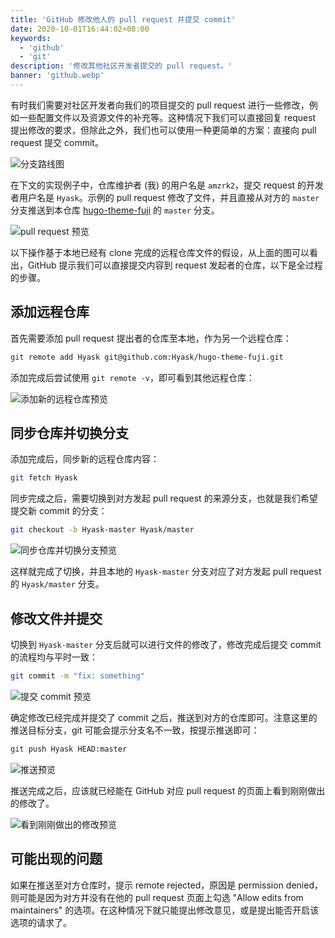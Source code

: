 ```yaml
---
title: 'GitHub 修改他人的 pull request 并提交 commit'
date: 2020-10-01T16:44:02+08:00
keywords:
  - 'github'
  - 'git'
description: '修改其他社区开发者提交的 pull request。'
banner: 'github.webp'
---
```


有时我们需要对社区开发者向我们的项目提交的 pull request 进行一些修改，例如一些配置文件以及资源文件的补充等。这种情况下我们可以直接回复 request 提出修改的要求，但除此之外，我们也可以使用一种更简单的方案：直接向 pull request 提交 commit。

<!--more-->

![分支路线图](20201001170900.webp)

在下文的实现例子中，仓库维护者 (我) 的用户名是 `amzrk2`，提交 request 的开发者用户名是 `Hyask`。示例的 pull request 修改了文件，并且直接从对方的 `master` 分支推送到本仓库 [hugo-theme-fuji](https://github.com/dsrkafuu/hugo-theme-fuji) 的 `master` 分支。

![pull request 预览](20200928172908.webp)

以下操作基于本地已经有 clone 完成的远程仓库文件的假设，从上面的图可以看出，GitHub 提示我们可以直接提交内容到 request 发起者的仓库，以下是全过程的步骤。

## 添加远程仓库

首先需要添加 pull request 提出者的仓库至本地，作为另一个远程仓库：

```bash
git remote add Hyask git@github.com:Hyask/hugo-theme-fuji.git
```

添加完成后尝试使用 `git remote -v`，即可看到其他远程仓库：

![添加新的远程仓库预览](20200928172829.webp)

## 同步仓库并切换分支

添加完成后，同步新的远程仓库内容：

```bash
git fetch Hyask
```

同步完成之后，需要切换到对方发起 pull request 的来源分支，也就是我们希望提交新 commit 的分支：

```bash
git checkout -b Hyask-master Hyask/master
```

![同步仓库并切换分支预览](20200928173043.webp)

这样就完成了切换，并且本地的 `Hyask-master` 分支对应了对方发起 pull request 的 `Hyask/master` 分支。

## 修改文件并提交

切换到 `Hyask-master` 分支后就可以进行文件的修改了，修改完成后提交 commit 的流程均与平时一致：

```bash
git commit -m "fix: something"
```

![提交 commit 预览](20200928173259.webp)

确定修改已经完成并提交了 commit 之后，推送到对方的仓库即可。注意这里的推送目标分支，git 可能会提示分支名不一致，按提示推送即可：

```bash
git push Hyask HEAD:master
```

![推送预览](20200928173359.webp)

推送完成之后，应该就已经能在 GitHub 对应 pull request 的页面上看到刚刚做出的修改了。

![看到刚刚做出的修改预览](20200928173437.webp)

## 可能出现的问题

如果在推送至对方仓库时，提示 remote rejected，原因是 permission denied，则可能是因为对方并没有在他的 pull request 页面上勾选 "Allow edits from maintainers" 的选项。在这种情况下就只能提出修改意见，或是提出能否开启该选项的请求了。
